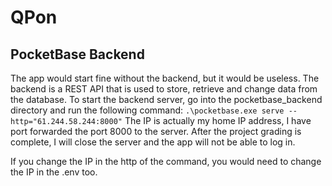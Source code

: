 # QPon

## PocketBase Backend
The app would start fine without the backend, but it would be useless. 
The backend is a REST API that is used to store, retrieve and change data from the database.
To start the backend server, go into the pocketbase_backend directory and run the following command:
```.\pocketbase.exe serve --http="61.244.58.244:8000"```
The IP is actually my home IP address, I have port forwarded the port 8000 to the server. After the project grading is complete, I will close the server and the app will not be able to log in.

If you change the IP in the http of the command, you would need to change the IP in the .env too.